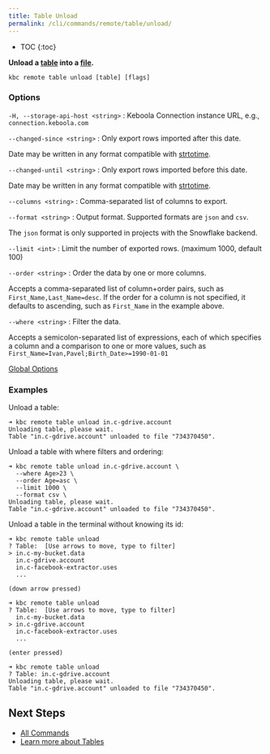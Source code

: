```yaml
---
title: Table Unload
permalink: /cli/commands/remote/table/unload/
---
```


* TOC
{:toc}

**Unload a [table](https://help.keboola.com/storage/tables/) into a [file](https://help.keboola.com/storage/files/).**

```
kbc remote table unload [table] [flags]
```

### Options

`-H, --storage-api-host <string>`
: Keboola Connection instance URL, e.g., `connection.keboola.com`

`--changed-since <string>`
: Only export rows imported after this date.

  Date may be written in any format compatible with [strtotime](https://www.php.net/manual/en/function.strtotime.php).

`--changed-until <string>`
: Only export rows imported before this date.

  Date may be written in any format compatible with [strtotime](https://www.php.net/manual/en/function.strtotime.php).

`--columns <string>`
: Comma-separated list of columns to export.

`--format <string>`
: Output format. Supported formats are `json` and `csv`.
  
  The `json` format is only supported in projects with the Snowflake backend.

`--limit <int>`
: Limit the number of exported rows. (maximum 1000, default 100)

`--order <string>`
: Order the data by one or more columns.
  
  Accepts a comma-separated list of column+order pairs, such as `First_Name,Last_Name=desc`.
  If the order for a column is not specified, it defaults to ascending, such as `First_Name` in the example above.

`--where <string>`
: Filter the data.

  Accepts a semicolon-separated list of expressions, each of which specifies a column and a comparison to one or more values, such as `First_Name=Ivan,Pavel;Birth_Date>=1990-01-01`

[Global Options](/cli/commands/#global-options)

### Examples

Unload a table:
```
➜ kbc remote table unload in.c-gdrive.account
Unloading table, please wait.
Table "in.c-gdrive.account" unloaded to file "734370450".
```

Unload a table with where filters and ordering:
```
➜ kbc remote table unload in.c-gdrive.account \
  --where Age>23 \
  --order Age=asc \
  --limit 1000 \
  --format csv \
Unloading table, please wait.
Table "in.c-gdrive.account" unloaded to file "734370450".
```

Unload a table in the terminal without knowing its id:
```
➜ kbc remote table unload
? Table:  [Use arrows to move, type to filter]
> in.c-my-bucket.data
  in.c-gdrive.account
  in.c-facebook-extractor.uses
  ...

(down arrow pressed)

➜ kbc remote table unload
? Table:  [Use arrows to move, type to filter]
  in.c-my-bucket.data
> in.c-gdrive.account
  in.c-facebook-extractor.uses
  ...

(enter pressed)

➜ kbc remote table unload
? Table: in.c-gdrive.account
Unloading table, please wait.
Table "in.c-gdrive.account" unloaded to file "734370450".
```

## Next Steps

- [All Commands](/cli/commands/)
- [Learn more about Tables](https://help.keboola.com/storage/tables/)
